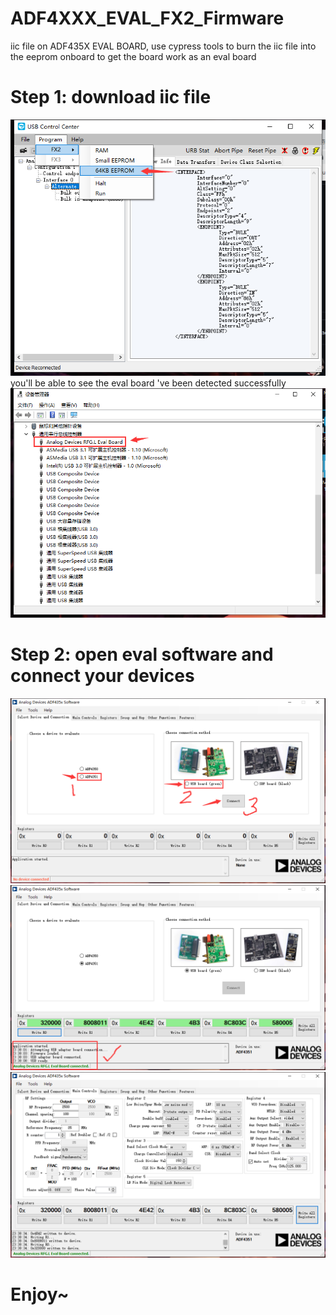# ADF4XXX_EVAL_FX2_Firmware
iic file on ADF435X EVAL BOARD, use cypress tools to burn the iic file into the eeprom onboard to get the board work as an eval board  
# Step 1: download iic file 
![](https://github.com/TerayTech/ADF4XXX_EVAL_FX2_Firmware/blob/main/img/a.png)  
you'll be able to see the eval board 've been detected successfully  
![](https://github.com/TerayTech/ADF4XXX_EVAL_FX2_Firmware/blob/main/img/b.png)  
# Step 2: open eval software and connect your devices  
![](https://github.com/TerayTech/ADF4XXX_EVAL_FX2_Firmware/blob/main/img/c.png) 
![](https://github.com/TerayTech/ADF4XXX_EVAL_FX2_Firmware/blob/main/img/d.png) 
![](https://github.com/TerayTech/ADF4XXX_EVAL_FX2_Firmware/blob/main/img/e.png) 
# Enjoy~ 
